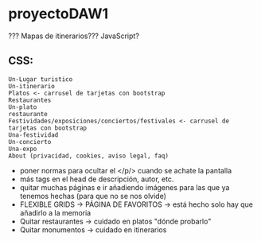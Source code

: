 # proyectoDAW1
??? Mapas de itinerarios??? JavaScript?

## CSS:
    Un-Lugar turistico 
    Un-itinerario
    Platos <- carrusel de tarjetas con bootstrap
    Restaurantes
    Un-plato
    restaurante
    Festividades/exposiciones/conciertos/festivales <- carrusel de tarjetas con bootstrap
    Una-festividad
    Un-concierto
    Una-expo
    About (privacidad, cookies, aviso legal, faq)
    

* poner normas para ocultar el </p/> cuando se achate la pantalla
* más tags en el head de descripción, autor, etc.
* quitar muchas páginas e ir añadiendo imágenes para las que ya tenemos hechas (para que no se nos olvide)
* FLEXIBLE GRIDS -> PÁGINA DE FAVORITOS -> está hecho solo hay que añadirlo a la memoria
* Quitar restaurantes -> cuidado en platos "dónde probarlo"
* Quitar monumentos -> cuidado en itinerarios
    
    
    

